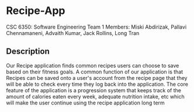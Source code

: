# Recipe-App
CSC 6350: Software Engineering 
Team 1
Members: Miski Abdirizak, Pallavi Chennamaneni, Advaith Kumar, Jack Rollins, Long Tran

## Description 
Our Recipe application finds common recipes users can choose to save based on their fitness goals. A common function of our application is that Recipes can be saved onto a user's account from the recipe page that they will be able to check every time they log back into the application. The core feature of the application is a progression system that keeps track of the amount of calories eaten every week, adequate nutrition intake, etc which will make the user continue using the recipe application long term 

